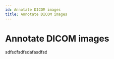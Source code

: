 ```yaml
---
id: Annotate DICOM images
title: Annotate DICOM images
---
```


# Annotate DICOM images

sdfsdfsdfsdafasdfsd